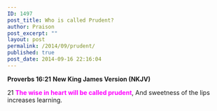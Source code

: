 ```yaml
---
ID: 1497
post_title: Who is called Prudent?
author: Praison
post_excerpt: ""
layout: post
permalink: /2014/09/prudent/
published: true
post_date: 2014-09-16 22:16:04
---
```

<strong>Proverbs 16:21</strong>
<strong> New King James Version (NKJV)</strong>

21 <span style="color: #ff00ff;"><strong>The wise in heart will be called prudent</strong></span>,
And sweetness of the lips increases learning.